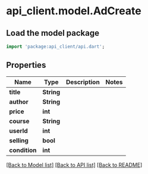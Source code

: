 # api_client.model.AdCreate

## Load the model package
```dart
import 'package:api_client/api.dart';
```

## Properties
Name | Type | Description | Notes
------------ | ------------- | ------------- | -------------
**title** | **String** |  | 
**author** | **String** |  | 
**price** | **int** |  | 
**course** | **String** |  | 
**userId** | **int** |  | 
**selling** | **bool** |  | 
**condition** | **int** |  | 

[[Back to Model list]](../README.md#documentation-for-models) [[Back to API list]](../README.md#documentation-for-api-endpoints) [[Back to README]](../README.md)


